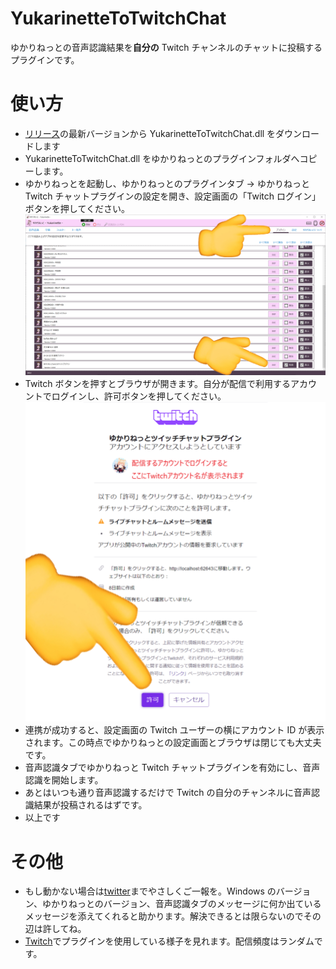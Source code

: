 # YukarinetteToTwitchChat

ゆかりねっとの音声認識結果を**自分の** Twitch チャンネルのチャットに投稿するプラグインです。

# 使い方

- [リリース](https://github.com/WabisabiNeet/YukarinetteToTwitchChat/releases)の最新バージョンから YukarinetteToTwitchChat.dll をダウンロードします
- YukarinetteToTwitchChat.dll をゆかりねっとのプラグインフォルダへコピーします。
- ゆかりねっとを起動し、ゆかりねっとのプラグインタブ → ゆかりねっと Twitch チャットプラグインの設定を開き、設定画面の「Twitch ログイン」ボタンを押してください。
  ![設定画面](doc/yukarinette_setting_tab.png)
- Twitch ボタンを押すとブラウザが開きます。自分が配信で利用するアカウントでログインし、許可ボタンを押してください。
  ![Twitch許可画面](doc/Twitch_oauth.png)
- 連携が成功すると、設定画面の Twitch ユーザーの横にアカウント ID が表示されます。この時点でゆかりねっとの設定画面とブラウザは閉じても大丈夫です。
- 音声認識タブでゆかりねっと Twitch チャットプラグインを有効にし、音声認識を開始します。
- あとはいつも通り音声認識するだけで Twitch の自分のチャンネルに音声認識結果が投稿されるはずです。
- 以上です

# その他

- もし動かない場合は[twitter](https://twitter.com/wabisabi_neet)までやさしくご一報を。Windows のバージョン、ゆかりねっとのバージョン、音声認識タブのメッセージに何か出ているメッセージを添えてくれると助かります。解決できるとは限らないのでその辺は許してね。
- [Twitch](https://www.twitch.tv/wabisabi_neet)でプラグインを使用している様子を見れます。配信頻度はランダムです。
